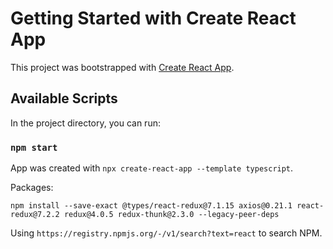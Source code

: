 # Getting Started with Create React App

This project was bootstrapped with [Create React App](https://github.com/facebook/create-react-app).

## Available Scripts

In the project directory, you can run:

### `npm start`

App was created with `npx create-react-app --template typescript`.


Packages:
```
npm install --save-exact @types/react-redux@7.1.15 axios@0.21.1 react-redux@7.2.2 redux@4.0.5 redux-thunk@2.3.0 --legacy-peer-deps
```

Using `https://registry.npmjs.org/-/v1/search?text=react` to search NPM. 

